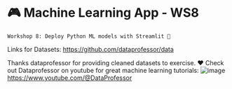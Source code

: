 # 🎮 Machine Learning App - WS8
```
Workshop 8: Deploy Python ML models with Streamlit 🥳
```
Links for Datasets: https://github.com/dataprofessor/data

Thanks dataprofessor for providing cleaned datasets to exercise. ♥️
Check out Dataprofessor on youtube for great machine learning tutorials: 
![image](https://github.com/user-attachments/assets/57c2faf6-8063-4fb1-9058-b8274defe223) https://www.youtube.com/@DataProfessor

